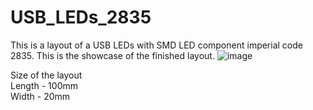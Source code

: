 # USB_LEDs_2835
This is a layout of a USB LEDs with SMD LED component imperial code 2835. 
This is the showcase of the finished layout.
![image](https://user-images.githubusercontent.com/65590803/213876217-364791d2-d3b7-464a-af23-6acd757ebaf3.png)

Size of the layout  
Length - 100mm  
Width - 20mm

